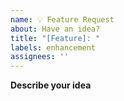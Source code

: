 ```yaml
---
name: 💡 Feature Request
about: Have an idea?
title: "[Feature]: "
labels: enhancement
assignees: ''
---
```


**Describe your idea**

